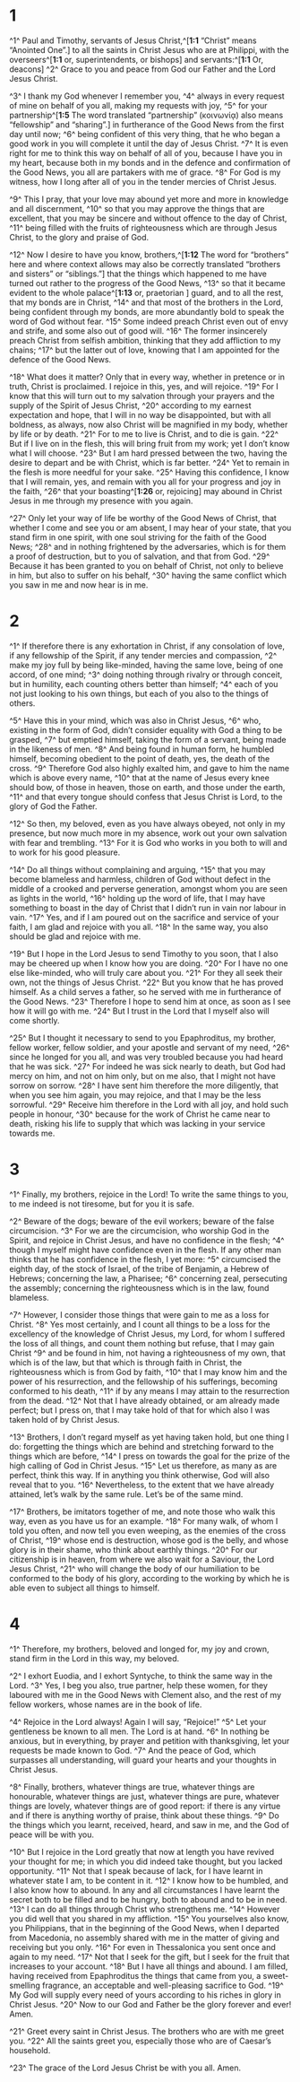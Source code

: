 # 1 
^1^ Paul and Timothy, servants of Jesus Christ,^[**1:1** “Christ” means “Anointed One”.] to all the saints in Christ Jesus who are at Philippi, with the overseers^[**1:1** or, superintendents, or bishops] and servants:^[**1:1** Or, deacons] ^2^ Grace to you and peace from God our Father and the Lord Jesus Christ. 
  

^3^ I thank my God whenever I remember you, ^4^ always in every request of mine on behalf of you all, making my requests with joy, ^5^ for your partnership^[**1:5** The word translated “partnership” (κοινωνίᾳ) also means “fellowship” and “sharing”.] in furtherance of the Good News from the first day until now; ^6^ being confident of this very thing, that he who began a good work in you will complete it until the day of Jesus Christ. ^7^ It is even right for me to think this way on behalf of all of you, because I have you in my heart, because both in my bonds and in the defence and confirmation of the Good News, you all are partakers with me of grace. ^8^ For God is my witness, how I long after all of you in the tender mercies of Christ Jesus. 


^9^ This I pray, that your love may abound yet more and more in knowledge and all discernment, ^10^ so that you may approve the things that are excellent, that you may be sincere and without offence to the day of Christ, ^11^ being filled with the fruits of righteousness which are through Jesus Christ, to the glory and praise of God. 

^12^ Now I desire to have you know, brothers,^[**1:12** The word for “brothers” here and where context allows may also be correctly translated “brothers and sisters” or “siblings.”] that the things which happened to me have turned out rather to the progress of the Good News, ^13^ so that it became evident to the whole palace^[**1:13** or, praetorian ] guard, and to all the rest, that my bonds are in Christ, ^14^ and that most of the brothers in the Lord, being confident through my bonds, are more abundantly bold to speak the word of God without fear. ^15^ Some indeed preach Christ even out of envy and strife, and some also out of good will. ^16^ The former insincerely preach Christ from selfish ambition, thinking that they add affliction to my chains; ^17^ but the latter out of love, knowing that I am appointed for the defence of the Good News. 
 

^18^ What does it matter? Only that in every way, whether in pretence or in truth, Christ is proclaimed. I rejoice in this, yes, and will rejoice. ^19^ For I know that this will turn out to my salvation through your prayers and the supply of the Spirit of Jesus Christ, ^20^ according to my earnest expectation and hope, that I will in no way be disappointed, but with all boldness, as always, now also Christ will be magnified in my body, whether by life or by death. ^21^ For to me to live is Christ, and to die is gain. ^22^ But if I live on in the flesh, this will bring fruit from my work; yet I don’t know what I will choose. ^23^ But I am hard pressed between the two, having the desire to depart and be with Christ, which is far better. ^24^ Yet to remain in the flesh is more needful for your sake. ^25^ Having this confidence, I know that I will remain, yes, and remain with you all for your progress and joy in the faith, ^26^ that your boasting^[**1:26** or, rejoicing] may abound in Christ Jesus in me through my presence with you again. 


^27^ Only let your way of life be worthy of the Good News of Christ, that whether I come and see you or am absent, I may hear of your state, that you stand firm in one spirit, with one soul striving for the faith of the Good News; ^28^ and in nothing frightened by the adversaries, which is for them a proof of destruction, but to you of salvation, and that from God. ^29^ Because it has been granted to you on behalf of Christ, not only to believe in him, but also to suffer on his behalf, ^30^ having the same conflict which you saw in me and now hear is in me. 

# 2 
^1^ If therefore there is any exhortation in Christ, if any consolation of love, if any fellowship of the Spirit, if any tender mercies and compassion, ^2^ make my joy full by being like-minded, having the same love, being of one accord, of one mind; ^3^ doing nothing through rivalry or through conceit, but in humility, each counting others better than himself; ^4^ each of you not just looking to his own things, but each of you also to the things of others. 

^5^ Have this in your mind, which was also in Christ Jesus, ^6^ who, existing in the form of God, didn’t consider equality with God a thing to be grasped, ^7^ but emptied himself, taking the form of a servant, being made in the likeness of men. ^8^ And being found in human form, he humbled himself, becoming obedient to the point of death, yes, the death of the cross. ^9^ Therefore God also highly exalted him, and gave to him the name which is above every name, ^10^ that at the name of Jesus every knee should bow, of those in heaven, those on earth, and those under the earth, ^11^ and that every tongue should confess that Jesus Christ is Lord, to the glory of God the Father. 

^12^ So then, my beloved, even as you have always obeyed, not only in my presence, but now much more in my absence, work out your own salvation with fear and trembling. ^13^ For it is God who works in you both to will and to work for his good pleasure. 

^14^ Do all things without complaining and arguing, ^15^ that you may become blameless and harmless, children of God without defect in the middle of a crooked and perverse generation, amongst whom you are seen as lights in the world, ^16^ holding up the word of life, that I may have something to boast in the day of Christ that I didn’t run in vain nor labour in vain. ^17^ Yes, and if I am poured out on the sacrifice and service of your faith, I am glad and rejoice with you all. ^18^ In the same way, you also should be glad and rejoice with me. 

^19^ But I hope in the Lord Jesus to send Timothy to you soon, that I also may be cheered up when I know how you are doing. ^20^ For I have no one else like-minded, who will truly care about you. ^21^ For they all seek their own, not the things of Jesus Christ. ^22^ But you know that he has proved himself. As a child serves a father, so he served with me in furtherance of the Good News. ^23^ Therefore I hope to send him at once, as soon as I see how it will go with me. ^24^ But I trust in the Lord that I myself also will come shortly. 

^25^ But I thought it necessary to send to you Epaphroditus, my brother, fellow worker, fellow soldier, and your apostle and servant of my need, ^26^ since he longed for you all, and was very troubled because you had heard that he was sick. ^27^ For indeed he was sick nearly to death, but God had mercy on him, and not on him only, but on me also, that I might not have sorrow on sorrow. ^28^ I have sent him therefore the more diligently, that when you see him again, you may rejoice, and that I may be the less sorrowful. ^29^ Receive him therefore in the Lord with all joy, and hold such people in honour, ^30^ because for the work of Christ he came near to death, risking his life to supply that which was lacking in your service towards me. 

# 3 
^1^ Finally, my brothers, rejoice in the Lord! To write the same things to you, to me indeed is not tiresome, but for you it is safe. 

^2^ Beware of the dogs; beware of the evil workers; beware of the false circumcision. ^3^ For we are the circumcision, who worship God in the Spirit, and rejoice in Christ Jesus, and have no confidence in the flesh; ^4^ though I myself might have confidence even in the flesh. If any other man thinks that he has confidence in the flesh, I yet more: ^5^ circumcised the eighth day, of the stock of Israel, of the tribe of Benjamin, a Hebrew of Hebrews; concerning the law, a Pharisee; ^6^ concerning zeal, persecuting the assembly; concerning the righteousness which is in the law, found blameless. 

^7^ However, I consider those things that were gain to me as a loss for Christ. ^8^ Yes most certainly, and I count all things to be a loss for the excellency of the knowledge of Christ Jesus, my Lord, for whom I suffered the loss of all things, and count them nothing but refuse, that I may gain Christ ^9^ and be found in him, not having a righteousness of my own, that which is of the law, but that which is through faith in Christ, the righteousness which is from God by faith, ^10^ that I may know him and the power of his resurrection, and the fellowship of his sufferings, becoming conformed to his death, ^11^ if by any means I may attain to the resurrection from the dead. ^12^ Not that I have already obtained, or am already made perfect; but I press on, that I may take hold of that for which also I was taken hold of by Christ Jesus. 

^13^ Brothers, I don’t regard myself as yet having taken hold, but one thing I do: forgetting the things which are behind and stretching forward to the things which are before, ^14^ I press on towards the goal for the prize of the high calling of God in Christ Jesus. ^15^ Let us therefore, as many as are perfect, think this way. If in anything you think otherwise, God will also reveal that to you. ^16^ Nevertheless, to the extent that we have already attained, let’s walk by the same rule. Let’s be of the same mind. 

^17^ Brothers, be imitators together of me, and note those who walk this way, even as you have us for an example. ^18^ For many walk, of whom I told you often, and now tell you even weeping, as the enemies of the cross of Christ, ^19^ whose end is destruction, whose god is the belly, and whose glory is in their shame, who think about earthly things. ^20^ For our citizenship is in heaven, from where we also wait for a Saviour, the Lord Jesus Christ, ^21^ who will change the body of our humiliation to be conformed to the body of his glory, according to the working by which he is able even to subject all things to himself. 

# 4 
^1^ Therefore, my brothers, beloved and longed for, my joy and crown, stand firm in the Lord in this way, my beloved. 

^2^ I exhort Euodia, and I exhort Syntyche, to think the same way in the Lord. ^3^ Yes, I beg you also, true partner, help these women, for they laboured with me in the Good News with Clement also, and the rest of my fellow workers, whose names are in the book of life. 

^4^ Rejoice in the Lord always! Again I will say, “Rejoice!” ^5^ Let your gentleness be known to all men. The Lord is at hand. ^6^ In nothing be anxious, but in everything, by prayer and petition with thanksgiving, let your requests be made known to God. ^7^ And the peace of God, which surpasses all understanding, will guard your hearts and your thoughts in Christ Jesus. 

^8^ Finally, brothers, whatever things are true, whatever things are honourable, whatever things are just, whatever things are pure, whatever things are lovely, whatever things are of good report: if there is any virtue and if there is anything worthy of praise, think about these things. ^9^ Do the things which you learnt, received, heard, and saw in me, and the God of peace will be with you. 

^10^ But I rejoice in the Lord greatly that now at length you have revived your thought for me; in which you did indeed take thought, but you lacked opportunity. ^11^ Not that I speak because of lack, for I have learnt in whatever state I am, to be content in it. ^12^ I know how to be humbled, and I also know how to abound. In any and all circumstances I have learnt the secret both to be filled and to be hungry, both to abound and to be in need. ^13^ I can do all things through Christ who strengthens me. ^14^ However you did well that you shared in my affliction. ^15^ You yourselves also know, you Philippians, that in the beginning of the Good News, when I departed from Macedonia, no assembly shared with me in the matter of giving and receiving but you only. ^16^ For even in Thessalonica you sent once and again to my need. ^17^ Not that I seek for the gift, but I seek for the fruit that increases to your account. ^18^ But I have all things and abound. I am filled, having received from Epaphroditus the things that came from you, a sweet-smelling fragrance, an acceptable and well-pleasing sacrifice to God. ^19^ My God will supply every need of yours according to his riches in glory in Christ Jesus. ^20^ Now to our God and Father be the glory forever and ever! Amen. 

^21^ Greet every saint in Christ Jesus. The brothers who are with me greet you. ^22^ All the saints greet you, especially those who are of Caesar’s household. 

^23^ The grace of the Lord Jesus Christ be with you all. Amen. 